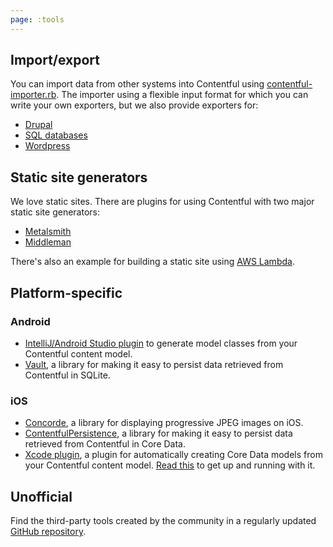 ```yaml
---
page: :tools
---
```


## Import/export

You can import data from other systems into Contentful using [contentful-importer.rb](https://github.com/contentful/contentful-importer.rb). The importer using a flexible input format for which you can write your own exporters, but we also provide exporters for:

- [Drupal](https://github.com/contentful/drupal-exporter.rb)
- [SQL databases](https://github.com/contentful/database-exporter.rb)
- [Wordpress](https://github.com/contentful/wordpress-exporter.rb)

## Static site generators

We love static sites. There are plugins for using Contentful with two major static site generators:

- [Metalsmith](https://github.com/contentful-labs/contentful-metalsmith)
- [Middleman](https://github.com/contentful-labs/contentful_middleman)

There's also an example for building a static site using [AWS Lambda](https://github.com/contentful-labs/contentful-aws-lambda-static).

## Platform-specific

### Android

- [IntelliJ/Android Studio plugin](https://github.com/contentful/cf-generator-intellij) to generate model classes from your Contentful content model.
- [Vault](https://github.com/contentful/vault), a library for making it easy to persist data retrieved from Contentful in SQLite.

### iOS

- [Concorde](https://github.com/contentful-labs/Concorde), a library for displaying progressive JPEG images on iOS.
- [ContentfulPersistence](https://github.com/contentful/contentful-persistence.objc), a library for making it easy to persist data retrieved from Contentful in Core Data.
- [Xcode plugin](https://github.com/contentful/ContentfulXcodePlugin), a plugin for automatically creating Core Data models from your Contentful content model. [Read this](/developers/documentation/tutorials/ios/xcode-plugin/) to get up and running with it.

## Unofficial

Find the third-party tools created by the community in a regularly updated
[GitHub repository](https://github.com/contentful-labs/awesome-contentful#tools).
